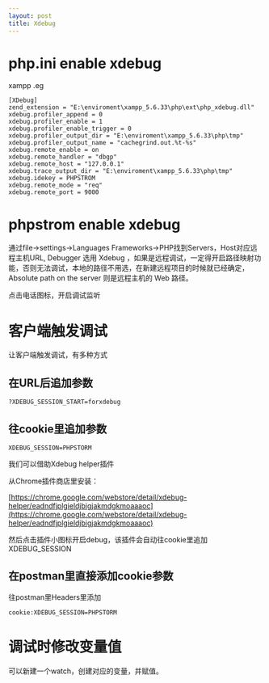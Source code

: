 ```yaml
---
layout: post
title: Xdebug
---
```


# php.ini enable xdebug

xampp .eg

    [XDebug]
    zend_extension = "E:\enviroment\xampp_5.6.33\php\ext\php_xdebug.dll"
    xdebug.profiler_append = 0
    xdebug.profiler_enable = 1
    xdebug.profiler_enable_trigger = 0
    xdebug.profiler_output_dir = "E:\enviroment\xampp_5.6.33\php\tmp"
    xdebug.profiler_output_name = "cachegrind.out.%t-%s"
    xdebug.remote_enable = on
    xdebug.remote_handler = "dbgp"
    xdebug.remote_host = "127.0.0.1"
    xdebug.trace_output_dir = "E:\enviroment\xampp_5.6.33\php\tmp"
    xdebug.idekey = PHPSTROM
    xdebug.remote_mode = "req"
    xdebug.remote_port = 9000

# phpstrom enable xdebug

通过file->settings->Languages Frameworks->PHP找到Servers，Host对应远程主机URL, Debugger 选用 Xdebug ，如果是远程调试，一定得开启路径映射功能，否则无法调试，本地的路径不用选，在新建远程项目的时候就已经确定，Absolute path on the server 则是远程主机的 Web 路径。

点击电话图标，开启调试监听


# 客户端触发调试

让客户端触发调试，有多种方式

## 在URL后追加参数

    ?XDEBUG_SESSION_START=forxdebug

## 往cookie里追加参数

    XDEBUG_SESSION=PHPSTORM

我们可以借助Xdebug helper插件

从Chrome插件商店里安装：

[https://chrome.google.com/webstore/detail/xdebug-helper/eadndfjplgieldjbigjakmdgkmoaaaoc](https://chrome.google.com/webstore/detail/xdebug-helper/eadndfjplgieldjbigjakmdgkmoaaaoc)

然后点击插件小图标开启debug，该插件会自动往cookie里追加XDEBUG_SESSION

## 在postman里直接添加cookie参数

往postman里Headers里添加

    cookie:XDEBUG_SESSION=PHPSTORM


# 调试时修改变量值

可以新建一个watch，创建对应的变量，并赋值。

